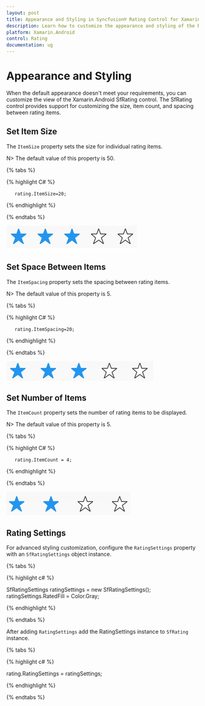 ```yaml
---
layout: post
title: Appearance and Styling in Syncfusion® Rating Control for Xamarin.Android
description: Learn how to customize the appearance and styling of the Rating control using ItemSize, ItemSpacing, ItemCount, and RatingSettings properties.
platform: Xamarin.Android
control: Rating
documentation: ug
---
```


# Appearance and Styling

When the default appearance doesn't meet your requirements, you can customize the view of the Xamarin.Android SfRating control. The SfRating control provides support for customizing the size, item count, and spacing between rating items.

## Set Item Size

The `ItemSize` property sets the size for individual rating items.

N> The default value of this property is 50.

{% tabs %}

{% highlight C# %}

	   rating.ItemSize=20;

{% endhighlight %}

{% endtabs %}

![ Rating Item Size](images/layoutSize.jpg)
 
## Set Space Between Items

The `ItemSpacing` property sets the spacing between rating items.

N> The default value of this property is 5.

{% tabs %}

{% highlight C# %}

	   rating.ItemSpacing=20;

{% endhighlight %}

{% endtabs %}

![Space between Rating Items](images/layoutSpace.jpg)
 
## Set Number of Items

The `ItemCount` property sets the number of rating items to be displayed.

N> The default value of this property is 5.

 {% tabs %}

{% highlight C# %}

	   rating.ItemCount = 4;

{% endhighlight %}

{% endtabs %}

![Rating item customization](images/fourStar.jpg)

## Rating Settings

For advanced styling customization, configure the `RatingSettings` property with an `SfRatingSettings` object instance.

{% tabs %}

{% highlight c# %}

SfRatingSettings ratingSettings = new SfRatingSettings();
ratingSettings.RatedFill = Color.Gray;

{% endhighlight %}

{% endtabs %}

After adding `RatingSettings` add the RatingSettings instance to `SfRating` instance.

{% tabs %}

{% highlight c# %}

rating.RatingSettings = ratingSettings;

{% endhighlight %}

{% endtabs %}
